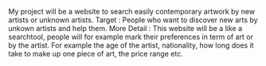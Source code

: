 My project will be a website to search easily contemporary artwork by new artists or unknown artists. 
Target : People who want to discover new arts by unkown artists and help them. 
More Detail : This website will be a like a searchtool, people will for example mark their preferences in term of art or by the artist. For example the age of the artist, nationality, how long does it take to make up one piece of art, the price range etc. 
